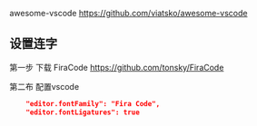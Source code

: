awesome-vscode <https://github.com/viatsko/awesome-vscode>


## 设置连字

第一步 下载 FiraCode <https://github.com/tonsky/FiraCode>

第二布 配置vscode
```json
    "editor.fontFamily": "Fira Code",
    "editor.fontLigatures": true
```